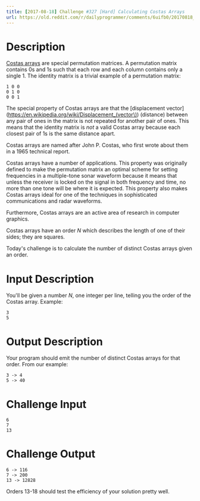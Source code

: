 ```yaml
---
title: [2017-08-18] Challenge #327 [Hard] Calculating Costas Arrays
url: https://old.reddit.com/r/dailyprogrammer/comments/6uifb0/20170818_challenge_327_hard_calculating_costas/
---
```


# Description

[Costas arrays](https://en.wikipedia.org/wiki/Costas_array) are special permutation matrices.  A permutation matrix contains 0s and 1s such that each row and each column contains only a single 1. The identity matrix is a trivial example of a permutation matrix:

    1 0 0
    0 1 0
    0 0 1

The special property of Costas arrays are that the [displacement vector](https://en.wikipedia.org/wiki/Displacement_(vector\)) (distance) between any pair of ones in the matrix is not repeated for another pair of ones. This means that the identity matrix is _not_ a valid Costas array because each closest pair of 1s is the same distance apart. 

Costas arrays are named after John P. Costas, who first wrote about them in a 1965 technical report.

Costas arrays have a number of applications. This property was originally defined to make the permutation matrix an optimal scheme for setting frequencies in a multiple-tone sonar waveform because it means that unless the receiver is locked on the signal in both frequency and time, no more than one tone will be where it is expected. This property also makes Costas arrays ideal for one of the techniques in sophisticated communications and radar waveforms. 

Furthermore, Costas arrays are an active area of research in computer graphics.

Costas arrays have an order _N_ which describes the length of one of their sides; they are squares.

Today's challenge is to calculate the number of distinct Costas arrays given an order. 

# Input Description

You'll be given a number _N_, one integer per line, telling you the order of the Costas array. Example:

    3
    5

# Output Description

Your program should emit the number of distinct Costas arrays for that order. From our example:

    3 -> 4
    5 -> 40

# Challenge Input

    6
    7
    13

# Challenge Output

    6 -> 116
    7 -> 200
    13 -> 12828

Orders 13-18 should test the efficiency of your solution pretty well.